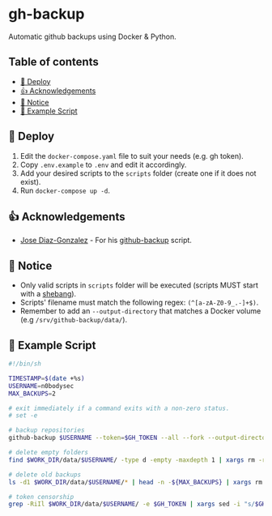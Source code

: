 # gh-backup

Automatic github backups using Docker & Python.

## Table of contents

- [🚀 Deploy](#-deploy)
- [👍 Acknowledgements](#-acknowledgements)
- [📜 Notice](#-notice)
- [📖 Example Script](#-example-script)

## 🚀 Deploy

1. Edit the `docker-compose.yaml` file to suit your needs (e.g. gh token).
2. Copy `.env.example` to `.env` and edit it accordingly.
3. Add your desired scripts to the `scripts` folder (create one if it does not exist).
4. Run `docker-compose up -d`.

## 👍 Acknowledgements

- [Jose Diaz-Gonzalez](https://github.com/josegonzalez) - For his [github-backup](https://github.com/josegonzalez/python-github-backup) script.

## 📜 Notice

- Only valid scripts in `scripts` folder will be executed (scripts MUST start with a [shebang](<https://en.wikipedia.org/wiki/Shebang_(Unix)>)).
- Scripts' filename must match the following regex: `(^[a-zA-Z0-9_.-]+$)`.
- Remember to add an `--output-directory` that matches a Docker volume (e.g `/srv/github-backup/data/`).

## 📖 Example Script

```sh
#!/bin/sh

TIMESTAMP=$(date +%s)
USERNAME=n0bodysec
MAX_BACKUPS=2

# exit immediately if a command exits with a non-zero status.
# set -e

# backup repositories
github-backup $USERNAME --token=$GH_TOKEN --all --fork --output-directory=$WORK_DIR/data/$USERNAME/$TIMESTAMP

# delete empty folders
find $WORK_DIR/data/$USERNAME/ -type d -empty -maxdepth 1 | xargs rm -rf

# delete old backups
ls -d1 $WORK_DIR/data/$USERNAME/* | head -n -${MAX_BACKUPS} | xargs rm -rf

# token censorship
grep -RiIl $WORK_DIR/data/$USERNAME/ -e $GH_TOKEN | xargs sed -i "s/$GH_TOKEN/censored/g"
```
